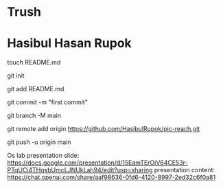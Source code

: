 # Trush

# Hasibul Hasan Rupok


touch README.md

git init

git add README.md

git commit -m "first commit"

git branch -M main

git remote add origin https://github.com/HasibulRupok/pic-reach.git

git push -u origin main

Os lab presentation slide: https://docs.google.com/presentation/d/15EamTErOiV64CE53r-PTqUCi4THqsbUmcLJNUkLah94/edit?usp=sharing
presentation content: https://chat.openai.com/share/aaf98636-0fd6-4120-8997-2ed32c6f0a81
